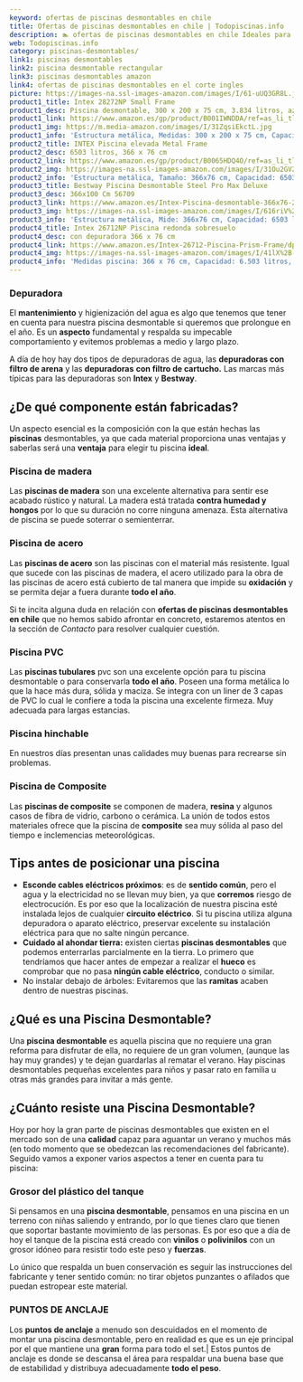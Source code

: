 ```yaml
---
keyword: ofertas de piscinas desmontables en chile
title: Ofertas de piscinas desmontables en chile | Todopiscinas.info
description: 🏊 ofertas de piscinas desmontables en chile Ideales para este verano 2021. Aquí puedes comprar ofertas de piscinas desmontables en chile y comparar con otras similares. No dejes escapar ofertas de piscinas desmontables en chile a un precio realmente tentador.
web: Todopiscinas.info
category: piscinas-desmontables/
link1: piscinas desmontables
link2: piscina desmontable rectangular
link3: piscinas desmontables amazon
link4: ofertas de piscinas desmontables en el corte ingles
picture: https://images-na.ssl-images-amazon.com/images/I/61-uUQ3GR8L.jpg
product1_title: Intex 28272NP Small Frame
product1_desc: Piscina desmontable, 300 x 200 x 75 cm, 3.834 litros, azul
product1_link: https://www.amazon.es/gp/product/B001IWNDDA/ref=as_li_tl?ie=UTF8&camp=3638&creative=24630&creativeASIN=B001IWNDDA&linkCode=as2&tag=todopiscinas0e-21&linkId=25b9d647487c889cb6ef56ed63f50ca1
product1_img: https://m.media-amazon.com/images/I/31ZqsiEkctL.jpg
product1_info: 'Estructura metálica, Medidas: 300 x 200 x 75 cm, Capacidad: 3.834 litros, Para 6 personas (+ 6 años), Fácil montaje, Forma rectangular'
product2_title: INTEX Piscina elevada Metal Frame
product2_desc: 6503 litros, 366 x 76 cm
product2_link: https://www.amazon.es/gp/product/B0065HDQ4O/ref=as_li_tl?ie=UTF8&camp=3638&creative=24630&creativeASIN=B0065HDQ4O&linkCode=as2&tag=todopiscinas0e-21&linkId=ed2430e3ba564d3527ee103df33ed7b3
product2_img: https://images-na.ssl-images-amazon.com/images/I/31Ou2GV2SAL.jpg
product2_info: 'Estructura metálica, Tamaño: 366x76 cm, Capacidad: 6503 litros, Forma circular, De 4 a 7 personas (+6 años)'
product3_title: Bestway Piscina Desmontable Steel Pro Max Deluxe
product3_desc: 366x100 Cm 56709
product3_link: https://www.amazon.es/Intex-Piscina-desmontable-366x76-28210NP/dp/B0065HDQ4O?__mk_es_ES=%C3%85M%C3%85%C5%BD%C3%95%C3%91&crid=25UQGV9HG2INI&dchild=1&keywords=piscinas+desmontables&qid=1615854176&sprefix=piscinas+dem%2Caps%2C201&sr=8-5&linkCode=ll1&tag=todopiscinas0e-21&linkId=34f200977c6cbaab1f3f4d9ac0e64755&language=es_ES&ref_=as_li_ss_tl
product3_img: https://images-na.ssl-images-amazon.com/images/I/616riV%2BiY3L.jpg
product3_info: 'Estructura metálica, Mide: 366x76 cm, Capacidad: 6503 litros, De 4 a 7 personas mayores de 6 años, Forma circular, Tecnología Super-Tough'
product4_title: Intex 26712NP Piscina redonda sobresuelo
product4_desc: con depuradora 366 x 76 cm
product4_link: https://www.amazon.es/Intex-26712-Piscina-Prism-Frame/dp/B07FB823GL?__mk_es_ES=%C3%85M%C3%85%C5%BD%C3%95%C3%91&dchild=1&keywords=piscinas+desmontables+con+depuradora&qid=1615936418&sr=8-5&linkCode=ll1&tag=todopiscinas0e-21&linkId=d98699de7830cd471766fa1daa36de34&language=es_ES&ref_=as_li_ss_tl
product4_img: https://images-na.ssl-images-amazon.com/images/I/41lX%2B-YpibL.jpg
product4_info: 'Medidas piscina: 366 x 76 cm, Capacidad: 6.503 litros, Incluye depuradora de cartucha A, Lona resistente triple capa'
---
```




### Depuradora

El **mantenimiento** y higienización del agua es algo que tenemos que tener en cuenta para nuestra piscina desmontable si queremos que prolongue en el año. Es un **aspecto** fundamental y respalda su impecable comportamiento y evitemos problemas a medio y largo plazo.

A día de hoy hay dos tipos de depuradoras de agua, las **depuradoras con filtro de arena** y  las **depuradoras** **con filtro de cartucho.** Las marcas más típicas para las depuradoras son **Intex** y **Bestway**.

<brand-panel :title=product1_title :desc=product1_desc :img=product1_img :link=product1_link></brand-panel>


## ¿De qué componente están fabricadas?

Un aspecto esencial es la composición con la que están hechas las **piscinas** desmontables, ya que cada material proporciona unas ventajas y saberlas  será una **ventaja** para elegir tu piscina **ideal**.


### Piscina de madera

Las **piscinas de madera** son una excelente alternativa para sentir ese acabado rústico y natural. La madera está tratada **contra humedad y hongos** por lo que su duración no corre ninguna amenaza. Esta alternativa de piscina se puede soterrar o semienterrar.


### Piscina de acero

Las **piscinas de acero** son las piscinas con el material más resistente. Igual que sucede con las piscinas de madera, el acero utilizado para la obra de las piscinas de acero está cubierto de tal manera que impide su **oxidación** y se permita dejar a fuera durante **todo el año**.

Si te incita alguna duda en relación con **ofertas de piscinas desmontables en chile** que no hemos sabido afrontar en concreto, estaremos atentos en la sección de _Contacto_ para resolver cualquier cuestión.


### Piscina  PVC

Las **piscinas tubulares** pvc son una excelente opción para tu piscina desmontable o para conservarla **todo el año**. Poseen una forma metálica lo que la hace más dura, sólida y maciza. Se integra con un liner de 3 capas de PVC lo cual le confiere a toda la piscina una excelente firmeza. Muy adecuada para largas estancias.


### Piscina hinchable

 En nuestros días presentan unas calidades muy buenas para recrearse sin problemas.


### Piscina de Composite

Las **piscinas de composite** se componen de madera, **resina** y algunos casos de fibra de vidrio, carbono o cerámica. La unión de todos estos materiales ofrece que la piscina de **composite** sea muy sólida al paso del tiempo e inclemencias meteorológicas.


## Tips antes de posicionar una piscina



*   **Esconde cables eléctricos próximos**: es de **sentido común**, pero el agua y la electricidad no se llevan muy bien, ya que **corremos** riesgo de electrocución. Es por eso que la localización de nuestra piscina esté instalada lejos de cualquier **circuito eléctrico**. Si tu piscina utiliza alguna depuradora o aparato eléctrico, preservar excelente su instalación eléctrica para que no salte ningún percance.
*   **Cuidado al ahondar tierra:** existen ciertas **piscinas desmontables** que podemos enterrarlas parcialmente en la tierra. Lo primero  que tendríamos que hacer antes de empezar a realizar el **hueco** es comprobar que no pasa **ningún cable eléctrico**, conducto o similar.
*   No instalar debajo de árboles: Evitaremos que las **ramitas** acaben dentro de nuestras piscinas.

<stats-list :link1=link1 :link2=link2 :link3=link3 :link4=link4 :category=category></stats-list>
## ¿Qué es una Piscina Desmontable?

Una **piscina desmontable** es aquella piscina que no requiere una gran reforma para disfrutar de ella, no requiere de un gran volumen, (aunque las hay muy grandes) y te dejan guardarlas al rematar el verano. Hay piscinas desmontables pequeñas excelentes para niños y pasar rato en familia u otras más grandes para invitar a más gente.


## ¿Cuánto resiste una Piscina Desmontable?

Hoy por hoy la gran parte de piscinas desmontables que existen en el mercado son de una **calidad** capaz para aguantar un verano y muchos más (en todo momento que se obedezcan las recomendaciones del fabricante). Seguido vamos a exponer varios aspectos a tener en cuenta para tu piscina:


### Grosor del plástico del tanque

Si pensamos en una **piscina desmontable**, pensamos en una piscina en un terreno con niñas saliendo y entrando, por lo que tienes claro que tienen que soportar bastante movimiento de las personas. Es por eso que a día de hoy el tanque de la piscina está creado con **vinilos** o **polivinilos** con un grosor idóneo para resistir todo este peso y **fuerzas**.

Lo único que respalda un	 buen conservación es seguir las instrucciones del fabricante y tener sentido común: no tirar objetos punzantes o afilados que puedan estropear este material.


### PUNTOS DE ANCLAJE

Los **puntos de anclaje** a menudo son descuidados en el momento de montar una piscina desmontable, pero en realidad es que es un eje principal por el que mantiene una **gran** forma para todo el set.| Estos puntos de anclaje es donde se descansa el área para respaldar una buena base que de estabilidad y distribuya adecuadamente **todo el peso**.

<external-banner></external-banner>
